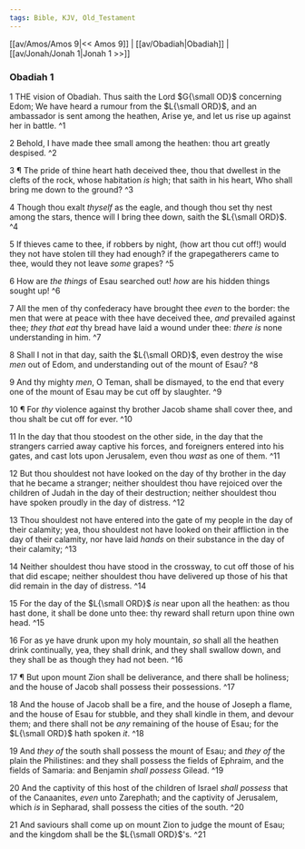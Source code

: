 ```yaml
---
tags: Bible, KJV, Old_Testament
---
```


[[av/Amos/Amos 9|<< Amos 9]] | [[av/Obadiah|Obadiah]] | [[av/Jonah/Jonah 1|Jonah 1 >>]]

### Obadiah 1

1 THE vision of Obadiah. Thus saith the Lord $G{\small OD}$ concerning Edom; We have heard a rumour from the $L{\small ORD}$, and an ambassador is sent among the heathen, Arise ye, and let us rise up against her in battle. ^1

2 Behold, I have made thee small among the heathen: thou art greatly despised. ^2

3 ¶ The pride of thine heart hath deceived thee, thou that dwellest in the clefts of the rock, whose habitation _is_ high; that saith in his heart, Who shall bring me down to the ground? ^3

4 Though thou exalt _thyself_ as the eagle, and though thou set thy nest among the stars, thence will I bring thee down, saith the $L{\small ORD}$. ^4

5 If thieves came to thee, if robbers by night, (how art thou cut off!) would they not have stolen till they had enough? if the grapegatherers came to thee, would they not leave _some_ grapes? ^5

6 How are _the_ _things_ of Esau searched out! _how_ are his hidden things sought up! ^6

7 All the men of thy confederacy have brought thee _even_ to the border: the men that were at peace with thee have deceived thee, _and_ prevailed against thee; _they_ _that_ _eat_ thy bread have laid a wound under thee: _there_ _is_ none understanding in him. ^7

8 Shall I not in that day, saith the $L{\small ORD}$, even destroy the wise _men_ out of Edom, and understanding out of the mount of Esau? ^8

9 And thy mighty _men_, O Teman, shall be dismayed, to the end that every one of the mount of Esau may be cut off by slaughter. ^9

10 ¶ For _thy_ violence against thy brother Jacob shame shall cover thee, and thou shalt be cut off for ever. ^10

11 In the day that thou stoodest on the other side, in the day that the strangers carried away captive his forces, and foreigners entered into his gates, and cast lots upon Jerusalem, even thou _wast_ as one of them. ^11

12 But thou shouldest not have looked on the day of thy brother in the day that he became a stranger; neither shouldest thou have rejoiced over the children of Judah in the day of their destruction; neither shouldest thou have spoken proudly in the day of distress. ^12

13 Thou shouldest not have entered into the gate of my people in the day of their calamity; yea, thou shouldest not have looked on their affliction in the day of their calamity, nor have laid _hands_ on their substance in the day of their calamity; ^13

14 Neither shouldest thou have stood in the crossway, to cut off those of his that did escape; neither shouldest thou have delivered up those of his that did remain in the day of distress. ^14

15 For the day of the $L{\small ORD}$ _is_ near upon all the heathen: as thou hast done, it shall be done unto thee: thy reward shall return upon thine own head. ^15

16 For as ye have drunk upon my holy mountain, _so_ shall all the heathen drink continually, yea, they shall drink, and they shall swallow down, and they shall be as though they had not been. ^16

17 ¶ But upon mount Zion shall be deliverance, and there shall be holiness; and the house of Jacob shall possess their possessions. ^17

18 And the house of Jacob shall be a fire, and the house of Joseph a flame, and the house of Esau for stubble, and they shall kindle in them, and devour them; and there shall not be _any_ remaining of the house of Esau; for the $L{\small ORD}$ hath spoken _it_. ^18

19 And _they_ _of_ the south shall possess the mount of Esau; and _they_ _of_ the plain the Philistines: and they shall possess the fields of Ephraim, and the fields of Samaria: and Benjamin _shall_ _possess_ Gilead. ^19

20 And the captivity of this host of the children of Israel _shall_ _possess_ that of the Canaanites, _even_ unto Zarephath; and the captivity of Jerusalem, which _is_ in Sepharad, shall possess the cities of the south. ^20

21 And saviours shall come up on mount Zion to judge the mount of Esau; and the kingdom shall be the $L{\small ORD}$'s. ^21
